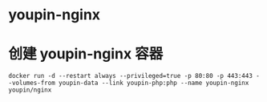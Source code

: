youpin-nginx
====

# 创建 youpin-nginx 容器
    docker run -d --restart always --privileged=true -p 80:80 -p 443:443 --volumes-from youpin-data --link youpin-php:php --name youpin-nginx youpin/nginx
